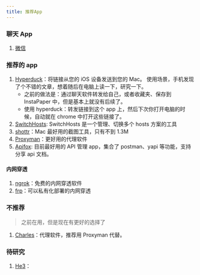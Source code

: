 ```yaml
---
title: 推荐App
---
```


### 聊天 App

1. [微信](./apps/wechat.md)

### 推荐的 app

1. [Hyperduck](https://sindresorhus.com/hyperduck)：将链接从您的 iOS 设备发送到您的 Mac。
   使用场景，手机发现了个不错的文章，想着随后在电脑上读一下，研究一下。
   - 之前的做法是：通过聊天软件转发给自己，或者收藏夹、保存到 InstaPaper 中，但是基本上就没有后续了。
   - 使用 hyperduck：转发链接到这个 app 上，然后下次你打开电脑的时候，自动就在 chrome 中打开这些链接了。
2. [SwitchHosts](https://switchhosts.vercel.app/zh): SwitchHosts 是一个管理、切换多个 hosts 方案的工具
3. [shottr](https://shottr.cc/)：Mac 最好用的截图工具，只有不到 1.3M
4. [Proxyman](https://proxyman.io/)：更好用的代理软件
5. [Apifox](https://apifox.com/): 目前最好用的 API 管理 app，集合了 postman、yapi 等功能，支持分享 api 文档。 <Badge rate={45} />

#### 内网穿透

1. [ngrok](https://ngrok.com/)：免费的内网穿透软件
2. [frp](https://github.com/fatedier/frp)：可以私有化部署的内网穿透

### 不推荐

> 之前在用，但是现在有更好的选择了

1. [Charles](https://www.charlesproxy.com/)：代理软件，推荐用 Proxyman 代替。

### 待研究

1. [He3](https://he3.app/)：
